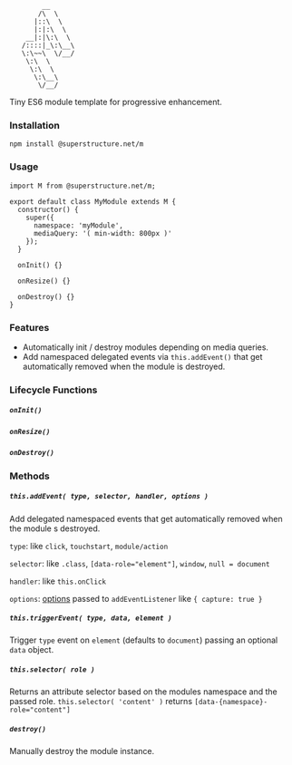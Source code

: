 `````
        __
       /\  \    
      |::\  \   
      |:|:\  \  
    __|:|\:\  \ 
   /::::|_\:\__\
   \:\~~\  \/__/
    \:\  \      
     \:\  \     
      \:\__\    
       \/__/    

`````

Tiny ES6 module template for progressive enhancement.

### Installation

`npm install @superstructure.net/m`


### Usage

`````
import M from @superstructure.net/m;

export default class MyModule extends M {
  constructor() {
    super({
      namespace: 'myModule',
      mediaQuery: '( min-width: 800px )'
    });
  }

  onInit() {}

  onResize() {}

  onDestroy() {}
}
`````

### Features

+ Automatically init / destroy modules depending on media queries.
+ Add namespaced delegated events via `this.addEvent()` that get automatically removed when the module is destroyed.

### Lifecycle Functions

##### `onInit()`

##### `onResize()`

##### `onDestroy()`

### Methods

##### `this.addEvent( type, selector, handler, options )`
Add delegated namespaced events that get automatically removed when the module s destroyed.

`type`: like `click`, `touchstart`, `module/action`

`selector`: like `.class`, `[data-role="element"]`, `window`, `null = document`

`handler`: like `this.onClick`

`options`: [options](https://developer.mozilla.org/en-US/docs/Web/API/EventTarget/addEventListener) passed to `addEventListener` like `{ capture: true }` 

##### `this.triggerEvent( type, data, element )`
Trigger `type` event on `element` (defaults to `document`) passing an optional `data` object.


##### `this.selector( role )`
Returns an attribute selector based on the modules namespace and the passed role. 
`this.selector( 'content' )` returns `[data-{namespace}-role="content"]`

##### `destroy()`
Manually destroy the module instance.






